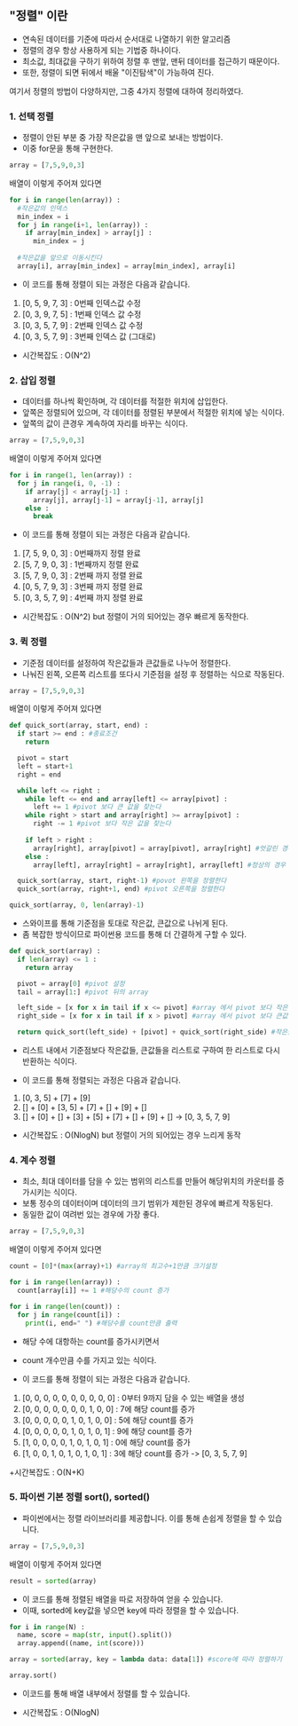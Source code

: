 ## "정렬" 이란
+ 연속된 데이터를 기준에 따라서 순서대로 나열하기 위한 알고리즘
+ 정렬의 경우 항상 사용하게 되는 기법중 하나이다.
+ 최소값, 최대값을 구하기 위하여 정렬 후 맨앞, 맨뒤 데이터를 접근하기 때문이다.
+ 또한, 정렬이 되면 뒤에서 배울 "이진탐색"이 가능하여 진다.

여기서 정렬의 방법이 다양하지만, 그중 4가지 정렬에 대하여 정리하였다.

### 1. 선택 정렬
+ 정렬이 안된 부분 중 가장 작은값을 맨 앞으로 보내는 방법이다.
+ 이중 for문을 통해 구현한다.
```python
array = [7,5,9,0,3]
```
배열이 이렇게 주어져 있다면
```python
for i in range(len(array)) :
  #작은값의 인덱스
  min_index = i
  for j in range(i+1, len(array)) :
    if array[min_index] > array[j] :
      min_index = j
      
  #작은값을 앞으로 이동시킨다
  array[i], array[min_index] = array[min_index], array[i]
```

+ 이 코드를 통해 정렬이 되는 과정은 다음과 같습니다.
1. [0, 5, 9, 7, 3] : 0번째 인덱스값 수정
2. [0, 3, 9, 7, 5] : 1번째 인덱스 값 수정
3. [0, 3, 5, 7, 9] : 2번째 인덱스 값 수정
4. [0, 3, 5, 7, 9] : 3번째 인덱스 값 (그대로)

+ 시간복잡도 : O(N^2)

 

### 2. 삽입 정렬
+ 데이터를 하나씩 확인하며, 각 데이터를 적절한 위치에 삽입한다.
+ 앞쪽은 정렬되어 있으며, 각 데이터를 정렬된 부분에서 적절한 위치에 넣는 식이다.
+ 앞쪽의 값이 큰경우 계속하여 자리를 바꾸는 식이다.
```python
array = [7,5,9,0,3]
```
배열이 이렇게 주어져 있다면
```python
for i in range(1, len(array)) :
  for j in range(i, 0, -1) :
    if array[j] < array[j-1] :
      array[j], array[j-1] = array[j-1], array[j]
    else :
      break
```
+ 이 코드를 통해 정렬이 되는 과정은 다음과 같습니다. 
1. [7, 5, 9, 0, 3] : 0번째까지 정렬 완료
2. [5, 7, 9, 0, 3] : 1번째까지 정렬 완료
3. [5, 7, 9, 0, 3] : 2번째 까지 정렬 완료
4. [0, 5, 7, 9, 3] : 3번째 까지 정렬 완료
5. [0, 3, 5, 7, 9] : 4번째 까지 정렬 완료

+ 시간복잡도 : O(N^2) but 정렬이 거의 되어있는 경우 빠르게 동작한다.

 

 

### 3. 퀵 정렬
+ 기준점 데이터를 설정하여 작은값들과 큰값들로 나누어 정렬한다.
+ 나눠진 왼쪽, 오른쪽 리스트를 또다시 기준점을 설정 후 정렬하는 식으로 작동된다.

 
```python
array = [7,5,9,0,3]
```
배열이 이렇게 주어져 있다면
```python
def quick_sort(array, start, end) :
  if start >= end : #종료조건
    return

  pivot = start
  left = start+1
  right = end

  while left <= right :
    while left <= end and array[left] <= array[pivot] :
      left += 1 #pivot 보다 큰 값을 찾는다
    while right > start and array[right] >= array[pivot] :
      right -= 1 #pivot 보다 작은 값을 찾는다
    
    if left > right :
      array[right], array[pivot] = array[pivot], array[right] #엇갈린 경우 povot과 위치를 바꾼다
    else :
      array[left], array[right] = array[right], array[left] #정상의 경우 크고 작은 값끼리 바꾼다

  quick_sort(array, start, right-1) #povot 왼쪽을 정렬한다
  quick_sort(array, right+1, end) #pivot 오른쪽을 정렬한다

quick_sort(array, 0, len(array)-1)
```
+ 스와이프를 통해 기준점을 토대로 작은값, 큰값으로 나뉘게 된다.
+ 좀 복잡한 방식이므로 파이썬용 코드를 통해 더 간결하게 구할 수 있다.

 
```python
def quick_sort(array) :
  if len(array) <= 1 :
    return array

  pivot = array[0] #pivot 설정
  tail = array[1:] #pivot 뒤의 array

  left_side = [x for x in tail if x <= pivot] #array 에서 pivot 보다 작은값을들 left_side로 넣는다
  right_side = [x for x in tail if x > pivot] #array 에서 pivot 보다 큰값들을 right_size로 넣는다

  return quick_sort(left_side) + [pivot] + quick_sort(right_side) #작은값들, 기준점, 큰값들을 한 리스트로 묶는다
```
+ 리스트 내에서 기준점보다 작은값들, 큰값들을 리스트로 구하여 한 리스트로 다시 반환하는 식이다.

+ 이 코드를 통해 정렬되는 과정은 다음과 같습니다.
1. [0, 3, 5] + [7] + [9]
2. [] + [0] + [3, 5] + [7] + [] + [9] + []
3. [] + [0] + [] + [3] + [5] + [7] + [] + [9] + []
-> [0, 3, 5, 7, 9]

+ 시간복잡도 : O(NlogN) but 정렬이 거의 되어있는 경우 느리게 동작

 

 

### 4. 계수 정렬
+ 최소, 최대 데이터를 담을 수 있는 범위의 리스트를 만들어 해당위치의 카운터를 증가시키는 식이다.
+ 보통 정수의 데이터이며 데이터의 크기 범위가 제한된 경우에 빠르게 작동된다.
+ 동일한 값이 여려번 있는 경우에 가장 좋다.

 
```python
array = [7,5,9,0,3]
```
배열이 이렇게 주어져 있다면
```python
count = [0]*(max(array)+1) #array의 최고수+1만큼 크기설정

for i in range(len(array)) :
  count[array[i]] += 1 #해당수의 count 증가

for i in range(len(count)) :
  for j in range(count[i]) :
    print(i, end=" ") #해당수를 count만큼 출력
```
+ 해당 수에 대항하는 count를 증가시키면서
+ count 개수만큼 수를 가지고 있는 식이다.

+ 이 코드를 통해 정렬이 되는 과정은 다음과 같습니다. 
1. [0, 0, 0, 0, 0, 0, 0, 0, 0, 0] : 0부터 9까지 담을 수 있는 배열을 생성
2. [0, 0, 0, 0, 0, 0, 0, 1, 0, 0] : 7에 해당 count를 증가
3. [0, 0, 0, 0, 0, 1, 0, 1, 0, 0] : 5에 해당 count를 증가
4. [0, 0, 0, 0, 0, 1, 0, 1, 0, 1] : 9에 해당 count를 증가
5. [1, 0, 0, 0, 0, 1, 0, 1, 0, 1] : 0에 해당 count를 증가
6. [1, 0, 0, 1, 0, 1, 0, 1, 0, 1] : 3에 해당 count를 증가
-> [0, 3, 5, 7, 9]

+시간복잡도 : O(N+K)



### 5. 파이썬 기본 정렬 sort(), sorted()
+ 파이썬에서는 정렬 라이브러리를 제공합니다. 이를 통해 손쉽게 정렬을 할 수 있습니다.

 
```python
array = [7,5,9,0,3]
```
배열이 이렇게 주어져 있다면
```python
result = sorted(array)
```
+ 이 코드를 통해 정렬된 배열을 따로 저장하여 얻을 수 있습니다.
+ 이때, sorted에 key값을 넣으면 key에 따라 정렬을 할 수 있습니다.
```python
for i in range(N) :
  name, score = map(str, input().split())
  array.append((name, int(score)))

array = sorted(array, key = lambda data: data[1]) #score에 따라 정렬하기
```
```python
array.sort()
```
+ 이코드를 통해 배열 내부에서 정렬를 할 수 있습니다.

+ 시간복잡도 : O(NlogN)
